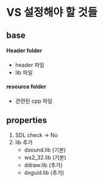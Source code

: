 # VS 설정해야 할 것들

## base
#### Header folder 
- header 파일
- lib 파일

#### resource folder
- 관련된 cpp 파일

## properties 

1. SDL check -> No
1. lib 추가
    - dsound.lib (기본)
    - ws2_32.lib (기본)
    - ddraw.lib (추가)
    - dxguid.lib (추가)

